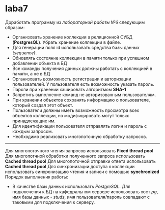 # laba7

Доработать программу из *лабораторной работы №6* следующим образом:

- Организовать хранение коллекции в реляционной СУБД **(PostgresQL)**. Убрать хранение коллекции в файле.
- Для генерации поля id использовать средства базы данных *(sequence)*.
- Обновлять состояние коллекции в памяти только при успешном добавлении объекта в БД
- Все команды получения данных должны работать с коллекцией в памяти, а не в БД
- Организовать возможность регистрации и авторизации пользователей. У пользователя есть возможность указать пароль.
- Пароли при хранении хэшировать алгоритмом **SHA-1**
- Запретить выполнение команд не авторизованным пользователям.
- При хранении объектов сохранять информацию о пользователе, который создал этот объект.
- Пользователи должны иметь возможность просмотра всех объектов коллекции, но модифицировать могут только принадлежащие им.
- Для идентификации пользователя отправлять логин и пароль с каждым запросом.
- Необходимо реализовать многопоточную обработку запросов.
-------
Для многопоточного чтения запросов использовать **Fixed thread pool**
Для многопотчной обработки полученного запроса использовать **Cached thread pool**
Для многопоточной отправки ответа использовать **Cached thread pool**
Для синхронизации доступа к коллекции использовать синхронизацию чтения и записи с помощью **synchronized**
Порядок выполнения работы:

- В качестве базы данных использовать *PostgreSQL*.
Для подключения к БД на кафедральном сервере использовать хост *pg*, имя базы данных - *studs*, имя пользователя/пароль совпадают с таковыми для подключения к серверу.
